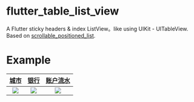 # flutter_table_list_view

A Flutter sticky headers &amp; index ListView。like using UIKit - UITableView.
Based on [scrollable_positioned_list](https://pub.flutter-io.cn/packages/scrollable_positioned_list).

# Example

|[城市](https://github.com/MengLiMing/flutter_ui_challenge/blob/68a25fa980a1d6f660307b560ade03bdf2208046/lib/examples/flutter_deer/modules/shop/page/shop_info_choose_page.dart)|[银行](https://github.com/MengLiMing/flutter_ui_challenge/blob/68a25fa980a1d6f660307b560ade03bdf2208046/lib/examples/flutter_deer/modules/shop/page/shop_info_choose_page.dart)|[账户流水](https://github.com/MengLiMing/flutter_ui_challenge/blob/68a25fa980a1d6f660307b560ade03bdf2208046/lib/examples/flutter_deer/modules/shop/page/shop_record_page.dart)|
|:---:|:---:|:---:|
|![](https://user-images.githubusercontent.com/19296728/187625549-3a582316-52a0-48f5-b860-8a6c677aeaf9.PNG)|![](https://user-images.githubusercontent.com/19296728/187625557-fecd33a8-8694-43e8-9080-b44ec65962da.PNG)|![](https://user-images.githubusercontent.com/19296728/187625561-1f03dfba-31c3-4e98-9e48-af66b82e1cbf.PNG)|

